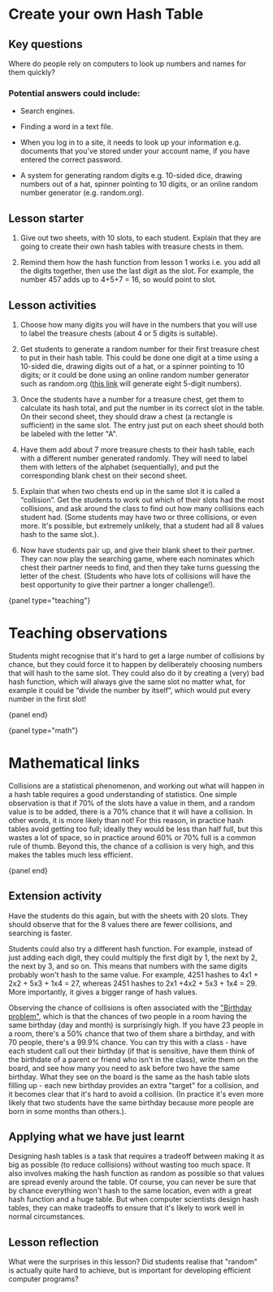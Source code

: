 # Create your own Hash Table

## Key questions

Where do people rely on computers to look up numbers and names for them quickly?

### Potential answers could include:

-   Search engines.

-   Finding a word in a text file.

-   When you log in to a site, it needs to look up your information e.g. documents that you've stored under your account name, if you have entered the correct password.

-   A system for generating random digits e.g. 10-sided dice, drawing numbers out of a hat, spinner pointing to 10 digits, or an online random number generator (e.g. random.org).

## Lesson starter

1. Give out two sheets, with 10 slots, to each student. Explain that they are going to create their own hash tables with treasure chests in them.

2. Remind them how the hash function from lesson 1 works i.e. you add all the digits together, then use the last digit as the slot. For example, the number 457 adds up to 4+5+7 = 16, so would point to slot.

## Lesson activities

1. Choose how many digits you will have in the numbers that you will use to label the treasure chests (about 4 or 5 digits is suitable).

2. Get students to generate a random number for their first treasure chest to put in their hash table. This could be done one digit at a time using a 10-sided die, drawing digits out of a hat, or a spinner pointing to 10 digits; or it could be done using an online random number generator such as random.org ([this link](https://www.random.org/integer-sets/?sets=1&num=8&min=1&max=99999&commas=on&order=random&format=html&rnd=new) will generate eight 5-digit numbers).

3. Once the students have a number for a treasure chest, get them to calculate its hash total, and put the number in its correct slot in the table. On their second sheet, they should draw a chest (a rectangle is sufficient) in the same slot. The entry just put on each sheet should both be labeled with the letter "A".
 
4. Have them add about 7 more treasure chests to their hash table, each with a different number generated randomly. They will need to label them with letters of the alphabet (sequentially), and put the corresponding blank chest on their second sheet.

5. Explain that when two chests end up in the same slot it is called a “collision”. Get the students to work out which of their slots had the most collisions, and ask around the class to find out how many collisions each student had. (Some students may have two or three collisions, or even more. It's possible, but extremely unlikely, that a student had all 8 values hash to the same slot.).

6. Now have students pair up, and give their blank sheet to their partner. They can now play the searching game, where each nominates which chest their partner needs to find, and then they take turns guessing the letter of the chest. (Students who have lots of collisions will have the best opportunity to give their partner a longer challenge!).

{panel type="teaching"}

# Teaching observations

Students might recognise that it's hard to get a large number of collisions by chance, but they could force it to happen by deliberately choosing numbers that will hash to the same slot. They could also do it by creating a (very) bad hash function, which will always give the same slot no matter what, for example it could be “divide the number by itself”, which would put every number in the first slot!

{panel end}

{panel type="math"}

# Mathematical links

Collisions are a statistical phenomenon, and working out what will happen in a hash table requires a good understanding of statistics. One simple observation is that if 70% of the slots have a value in them, and a random value is to be added, there is a 70% chance that it will have a collision. In other words, it is more likely than not! For this reason, in practice hash tables avoid getting too full; ideally they would be less than half full, but this wastes a lot of space, so in practice around 60% or 70% full is a common rule of thumb. Beyond this, the chance of a collision is very high, and this makes the tables much less efficient.

{panel end}

## Extension activity

Have the students do this again, but with the sheets with 20 slots. They should observe that for the 8 values there are fewer collisions, and searching is faster.

Students could also try a different hash function. For example, instead of just adding each digit, they could multiply the first digit by 1, the next by 2, the next by 3, and so on. This means that numbers with the same digits probably won't hash to the same value. For example, 4251 hashes to 4x1 + 2x2 + 5x3 + 1x4 = 27, whereas 2451 hashes to 2x1 +4x2 + 5x3 + 1x4 = 29. More importantly, it gives a bigger range of hash values.

Observing the chance of collisions is often associated with the ["Birthday problem"](https://en.wikipedia.org/wiki/Birthday_problem), which is that the chances of two people in a room having the same birthday (day and month) is surprisingly high. If you have 23 people in a room, there's a 50% chance that two of them share a birthday, and with 70 people, there's a 99.9% chance. You can try this with a class - have each student call out their birthday (if that is sensitive, have them think of the birthdate of a parent or friend who isn't in the class), write them on the board, and see how many you need to ask before two have the same birthday. What they see on the board is the same as the hash table slots filling up - each new birthday provides an extra "target" for a collision, and it becomes clear that it's hard to avoid a collision. (In practice it's even more likely that two students have the same birthday because more people are born in some months than others.).

## Applying what we have just learnt

Designing hash tables is a task that requires a tradeoff between making it as big as possible (to reduce collisions) without wasting too much space. It also involves making the hash function as random as possible so that values are spread evenly around the table. Of course, you can never be sure that by chance everything won't hash to the same location, even with a great hash function and a huge table. But when computer scientists design hash tables, they can make tradeoffs to ensure that it's likely to work well in normal circumstances.

## Lesson reflection

What were the surprises in this lesson? Did students realise that "random" is actually quite hard to achieve, but is important for developing efficient computer programs?
